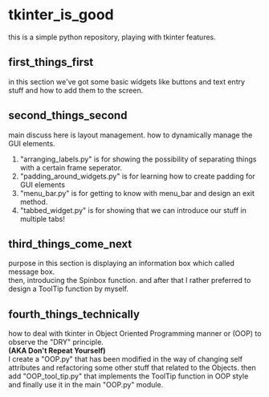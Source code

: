 # tkinter_is_good
 this is a simple python repository, playing with tkinter features.
## first_things_first
in this section we've got some basic widgets like buttons and text entry stuff and how to add them to the screen.
## second_things_second
main discuss here is layout management. how to dynamically manage the GUI elements.

1. "arranging_labels.py" is for showing the possibility of separating things with a certain frame seperator.
2. "padding_around_widgets.py" is for learning how to create padding for GUI elements
3. "menu_bar.py" is for getting to know with menu_bar and design an exit method.
4. "tabbed_widget.py" is for showing that we can introduce our stuff in multiple tabs!

## third_things_come_next
purpose in this section is displaying an information box which called message box.<br>
then, introducing the Spinbox function. and after that I rather preferred to design a ToolTip function by myself.

## fourth_things_technically
how to deal with tkinter in Object Oriented Programming manner or (OOP) to observe the "DRY" principle.<br> **(AKA Don't Repeat Yourself)**<br>
I create a "OOP.py" that has been modified in the way of changing self attributes and refactoring some other stuff that related to the Objects. then add "OOP_tool_tip.py" that implements the ToolTip function in OOP style and finally use it in the main "OOP.py" module.
